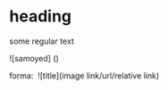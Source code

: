 # heading 

some regular text 

![samoyed] ()


forma:
![]()
![title](image link/url/relative link)
